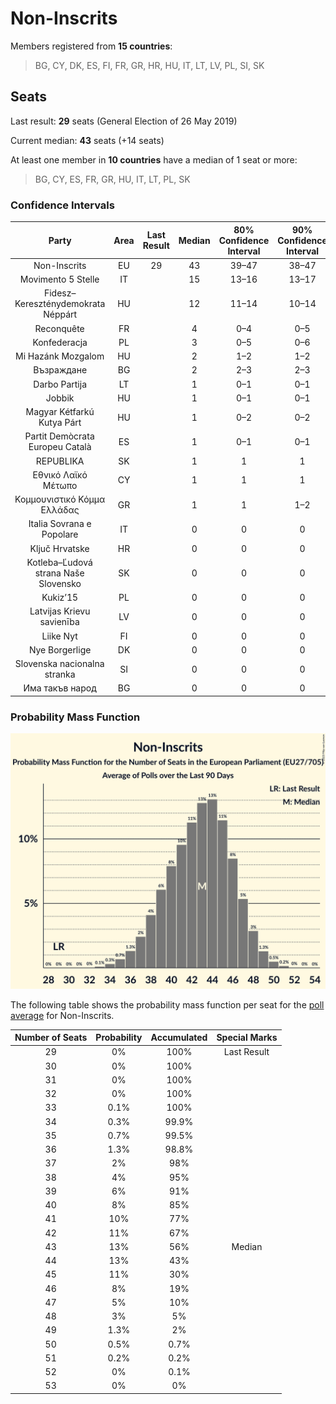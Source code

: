 # Non-Inscrits

Members registered from **15 countries**:

> BG, CY, DK, ES, FI, FR, GR, HR, HU, IT, LT, LV, PL, SI, SK

## Seats

Last result: **29** seats (General Election of 26 May 2019)

Current median: **43** seats (+14 seats)

At least one member in **10 countries** have a median of 1 seat or more:

> BG, CY, ES, FR, GR, HU, IT, LT, PL, SK

### Confidence Intervals

| Party | Area | Last Result | Median | 80% Confidence Interval | 90% Confidence Interval | 95% Confidence Interval | 99% Confidence Interval |
|:-----:|:----:|:-----------:|:------:|:-----------------------:|:-----------------------:|:-----------------------:|:-----------------------:|
| Non-Inscrits | EU | 29 | 43 | 39–47 | 38–47 | 37–48 | 35–50 |
| Movimento 5 Stelle | IT | | 15 | 13–16 | 13–17 | 13–17 | 12–18 |
| Fidesz–Kereszténydemokrata Néppárt | HU | | 12 | 11–14 | 10–14 | 10–15 | 10–15 |
| Reconquête | FR | | 4 | 0–4 | 0–5 | 0–5 | 0–5 |
| Konfederacja | PL | | 3 | 0–5 | 0–6 | 0–6 | 0–6 |
| Mi Hazánk Mozgalom | HU | | 2 | 1–2 | 1–2 | 0–2 | 0–3 |
| Възраждане | BG | | 2 | 2–3 | 2–3 | 2–3 | 1–3 |
| Darbo Partija | LT | | 1 | 0–1 | 0–1 | 0–1 | 0–1 |
| Jobbik | HU | | 1 | 0–1 | 0–1 | 0–1 | 0–1 |
| Magyar Kétfarkú Kutya Párt | HU | | 1 | 0–2 | 0–2 | 0–2 | 0–2 |
| Partit Demòcrata Europeu Català | ES | | 1 | 0–1 | 0–1 | 0–2 | 0–2 |
| REPUBLIKA | SK | | 1 | 1 | 1 | 0–2 | 0–2 |
| Εθνικό Λαϊκό Μέτωπο | CY | | 1 | 1 | 1 | 1 | 1 |
| Κομμουνιστικό Κόμμα Ελλάδας | GR | | 1 | 1 | 1–2 | 1–2 | 1–2 |
| Italia Sovrana e Popolare | IT | | 0 | 0 | 0 | 0 | 0 |
| Ključ Hrvatske | HR | | 0 | 0 | 0 | 0 | 0 |
| Kotleba–Ľudová strana Naše Slovensko | SK | | 0 | 0 | 0 | 0 | 0 |
| Kukiz’15 | PL | | 0 | 0 | 0 | 0 | 0 |
| Latvijas Krievu savienība | LV | | 0 | 0 | 0 | 0 | 0 |
| Liike Nyt | FI | | 0 | 0 | 0 | 0 | 0 |
| Nye Borgerlige | DK | | 0 | 0 | 0 | 0 | 0 |
| Slovenska nacionalna stranka | SI | | 0 | 0 | 0 | 0 | 0 |
| Има такъв народ | BG | | 0 | 0 | 0 | 0–1 | 0–1 |

### Probability Mass Function

![Graph with seats probability mass function not yet produced](average-2022-12-31-seats-pmf-non-inscrits.png "Seats Probability Mass Function")

The following table shows the probability mass function per seat for the [poll average](average-2022-12-31.html) for Non-Inscrits.

| Number of Seats | Probability | Accumulated | Special Marks |
|:---------------:|:-----------:|:-----------:|:-------------:|
| 29 | 0% | 100% | Last Result |
| 30 | 0% | 100% |  |
| 31 | 0% | 100% |  |
| 32 | 0% | 100% |  |
| 33 | 0.1% | 100% |  |
| 34 | 0.3% | 99.9% |  |
| 35 | 0.7% | 99.5% |  |
| 36 | 1.3% | 98.8% |  |
| 37 | 2% | 98% |  |
| 38 | 4% | 95% |  |
| 39 | 6% | 91% |  |
| 40 | 8% | 85% |  |
| 41 | 10% | 77% |  |
| 42 | 11% | 67% |  |
| 43 | 13% | 56% | Median |
| 44 | 13% | 43% |  |
| 45 | 11% | 30% |  |
| 46 | 8% | 19% |  |
| 47 | 5% | 10% |  |
| 48 | 3% | 5% |  |
| 49 | 1.3% | 2% |  |
| 50 | 0.5% | 0.7% |  |
| 51 | 0.2% | 0.2% |  |
| 52 | 0% | 0.1% |  |
| 53 | 0% | 0% |  |


